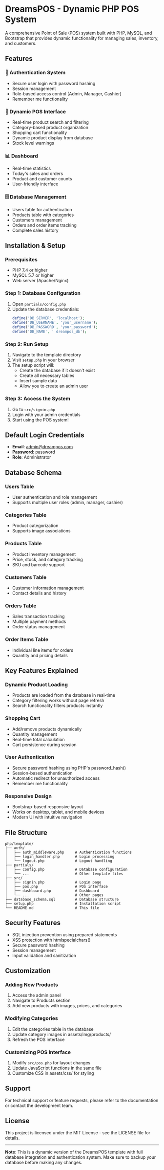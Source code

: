 # DreamsPOS - Dynamic PHP POS System

A comprehensive Point of Sale (POS) system built with PHP, MySQL, and Bootstrap that provides dynamic functionality for managing sales, inventory, and customers.

## Features

### 🔐 Authentication System
- Secure user login with password hashing
- Session management
- Role-based access control (Admin, Manager, Cashier)
- Remember me functionality

### 🛒 Dynamic POS Interface
- Real-time product search and filtering
- Category-based product organization
- Shopping cart functionality
- Dynamic product display from database
- Stock level warnings

### 📊 Dashboard
- Real-time statistics
- Today's sales and orders
- Product and customer counts
- User-friendly interface

### 🗄️ Database Management
- Users table for authentication
- Products table with categories
- Customers management
- Orders and order items tracking
- Complete sales history

## Installation & Setup

### Prerequisites
- PHP 7.4 or higher
- MySQL 5.7 or higher
- Web server (Apache/Nginx)

### Step 1: Database Configuration
1. Open `partials/config.php`
2. Update the database credentials:
   ```php
   define('DB_SERVER', 'localhost');
   define('DB_USERNAME', 'your_username');
   define('DB_PASSWORD', 'your_password');
   define('DB_NAME', ' dreampos_db');
   ```

### Step 2: Run Setup
1. Navigate to the template directory
2. Visit `setup.php` in your browser
3. The setup script will:
   - Create the database if it doesn't exist
   - Create all necessary tables
   - Insert sample data
   - Allow you to create an admin user

### Step 3: Access the System
1. Go to `src/signin.php`
2. Login with your admin credentials
3. Start using the POS system!

## Default Login Credentials
- **Email**: admin@dreampos.com
- **Password**: password
- **Role**: Administrator

## Database Schema

### Users Table
- User authentication and role management
- Supports multiple user roles (admin, manager, cashier)

### Categories Table
- Product categorization
- Supports image associations

### Products Table
- Product inventory management
- Price, stock, and category tracking
- SKU and barcode support

### Customers Table
- Customer information management
- Contact details and history

### Orders Table
- Sales transaction tracking
- Multiple payment methods
- Order status management

### Order Items Table
- Individual line items for orders
- Quantity and pricing details

## Key Features Explained

### Dynamic Product Loading
- Products are loaded from the database in real-time
- Category filtering works without page refresh
- Search functionality filters products instantly

### Shopping Cart
- Add/remove products dynamically
- Quantity management
- Real-time total calculation
- Cart persistence during session

### User Authentication
- Secure password hashing using PHP's password_hash()
- Session-based authentication
- Automatic redirect for unauthorized access
- Remember me functionality

### Responsive Design
- Bootstrap-based responsive layout
- Works on desktop, tablet, and mobile devices
- Modern UI with intuitive navigation

## File Structure

```
php/template/
├── auth/
│   ├── auth_middleware.php     # Authentication functions
│   ├── login_handler.php       # Login processing
│   └── logout.php              # Logout handling
├── partials/
│   ├── config.php              # Database configuration
│   └── ...                     # Other template files
├── src/
│   ├── signin.php              # Login page
│   ├── pos.php                 # POS interface
│   ├── dashboard.php           # Dashboard
│   └── ...                     # Other pages
├── database_schema.sql         # Database structure
├── setup.php                   # Installation script
└── README.md                   # This file
```

## Security Features

- SQL injection prevention using prepared statements
- XSS protection with htmlspecialchars()
- Secure password hashing
- Session management
- Input validation and sanitization

## Customization

### Adding New Products
1. Access the admin panel
2. Navigate to Products section
3. Add new products with images, prices, and categories

### Modifying Categories
1. Edit the categories table in the database
2. Update category images in assets/img/products/
3. Refresh the POS interface

### Customizing POS Interface
1. Modify `src/pos.php` for layout changes
2. Update JavaScript functions in the same file
3. Customize CSS in assets/css/ for styling

## Support

For technical support or feature requests, please refer to the documentation or contact the development team.

## License

This project is licensed under the MIT License - see the LICENSE file for details.

---

**Note**: This is a dynamic version of the DreamsPOS template with full database integration and authentication system. Make sure to backup your database before making any changes. 